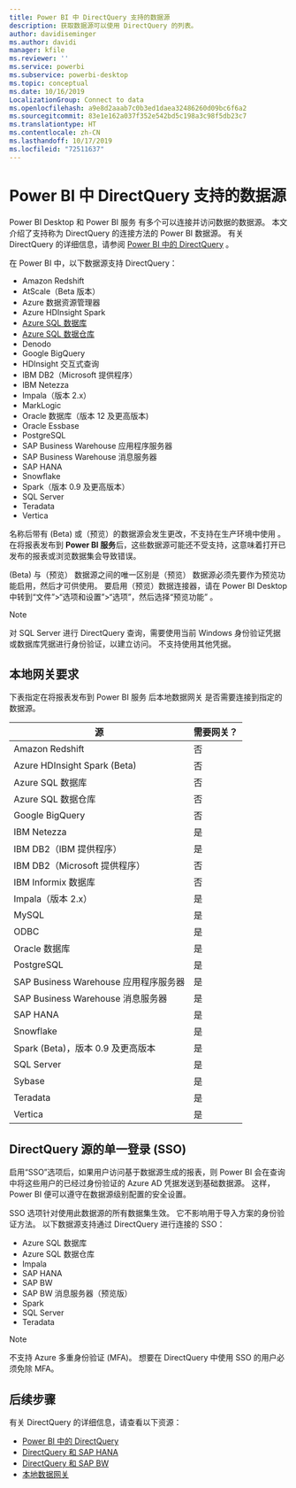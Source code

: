 ```yaml
---
title: Power BI 中 DirectQuery 支持的数据源
description: 获取数据源可以使用 DirectQuery 的列表。
author: davidiseminger
ms.author: davidi
manager: kfile
ms.reviewer: ''
ms.service: powerbi
ms.subservice: powerbi-desktop
ms.topic: conceptual
ms.date: 10/16/2019
LocalizationGroup: Connect to data
ms.openlocfilehash: a9e8d2aaab7c0b3ed1daea32486260d09bc6f6a2
ms.sourcegitcommit: 83e1e162a037f352e542bd5c198a3c98f5db23c7
ms.translationtype: HT
ms.contentlocale: zh-CN
ms.lasthandoff: 10/17/2019
ms.locfileid: "72511637"
---
```

# <a name="data-sources-supported-by-directquery-in-power-bi"></a>Power BI 中 DirectQuery 支持的数据源

Power BI Desktop  和 Power BI 服务  有多个可以连接并访问数据的数据源。 本文介绍了支持称为 DirectQuery  的连接方法的 Power BI 数据源。 有关 DirectQuery 的详细信息，请参阅 [Power BI 中的 DirectQuery](desktop-directquery-about.md)  。

在 Power BI 中，以下数据源支持 DirectQuery：

* Amazon Redshift
* AtScale（Beta 版本）
* Azure 数据资源管理器
* Azure HDInsight Spark
* [Azure SQL 数据库](service-azure-sql-database-with-direct-connect.md)
* [Azure SQL 数据仓库](service-azure-sql-data-warehouse-with-direct-connect.md)
* Denodo
* Google BigQuery
* HDInsight 交互式查询
* IBM DB2（Microsoft 提供程序）
* IBM Netezza
* Impala（版本 2.x）
* MarkLogic
* Oracle 数据库（版本 12 及更高版本)
* Oracle Essbase
* PostgreSQL
* SAP Business Warehouse 应用程序服务器
* SAP Business Warehouse 消息服务器
* SAP HANA
* Snowflake
* Spark（版本 0.9 及更高版本）
* SQL Server
* Teradata
* Vertica

名称后带有 (Beta) 或（预览）的数据源会发生更改，不支持在生产环境中使用   。 在将报表发布到 **Power BI 服务**后，这些数据源可能还不受支持，这意味着打开已发布的报表或浏览数据集会导致错误。

(Beta)  与（预览）  数据源之间的唯一区别是（预览）  数据源必须先要作为预览功能启用，然后才可供使用。 要启用（预览）数据连接器，请在 Power BI Desktop 中转到“文件”>“选项和设置”>“选项”，然后选择“预览功能”     。

> [!NOTE]
> 对 SQL Server 进行 DirectQuery 查询，需要使用当前 Windows 身份验证凭据或数据库凭据进行身份验证，以建立访问。 不支持使用其他凭据。
>

## <a name="on-premises-gateway-requirements"></a>本地网关要求
下表指定在将报表发布到 Power BI 服务  后本地数据网关  是否需要连接到指定的数据源。

| 源 | 需要网关？ |
| --- | --- |
| Amazon Redshift |否 |
| Azure HDInsight Spark (Beta) |否 |
| Azure SQL 数据库 |否 |
| Azure SQL 数据仓库 |否 |
| Google BigQuery |否 |
| IBM Netezza |是 |
| IBM DB2（IBM 提供程序） |是 |
| IBM DB2（Microsoft 提供程序） |否 |
| IBM Informix 数据库 |否 |
| Impala（版本 2.x） |是 |
| MySQL |是 |
| ODBC |是 |
| Oracle 数据库 |是 |
| PostgreSQL |是 |
| SAP Business Warehouse 应用程序服务器 |是 |
| SAP Business Warehouse 消息服务器 |是 |
| SAP HANA |是 |
| Snowflake |是 |
| Spark (Beta)，版本 0.9 及更高版本 |是 |
| SQL Server |是 |
| Sybase |是 |
| Teradata |是 |
| Vertica |是 |


## <a name="single-sign-on-sso-for-directquery-sources"></a>DirectQuery 源的单一登录 (SSO)

启用“SSO”选项后，如果用户访问基于数据源生成的报表，则 Power BI 会在查询中将这些用户的已经过身份验证的 Azure AD 凭据发送到基础数据源。 这样，Power BI 便可以遵守在数据源级别配置的安全设置。

SSO 选项针对使用此数据源的所有数据集生效。 它不影响用于导入方案的身份验证方法。 以下数据源支持通过 DirectQuery 进行连接的 SSO：

- Azure SQL 数据库
- Azure SQL 数据仓库
- Impala
- SAP HANA
- SAP BW
- SAP BW 消息服务器（预览版）
- Spark
- SQL Server
- Teradata

> [!Note]
> 不支持 Azure 多重身份验证 (MFA)。 想要在 DirectQuery 中使用 SSO 的用户必须免除 MFA。

## <a name="next-steps"></a>后续步骤
有关 DirectQuery 的详细信息，请查看以下资源：

* [Power BI 中的 DirectQuery](desktop-directquery-about.md)
* [DirectQuery 和 SAP HANA](desktop-directquery-sap-hana.md)
* [DirectQuery 和 SAP BW](desktop-directquery-sap-bw.md)
* [本地数据网关](service-gateway-onprem.md)


